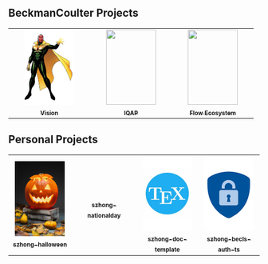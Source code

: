 ## BeckmanCoulter Projects

<table>
  <tr>
    <td align="center" width="150px"><a href="https://github.com/BeclsAutomation/NGSPrepCustomerPortalUI" target="_blank"><img src="img/vision.png" width="100px;" alt=""/><br /><sub><b>Vision</b></sub></a></td>
    <td align="center" width="150px"><a href="https://github.com/BeclsFlow/eIQAP-UI" target="_blank"><img src="" width="100px;" height="150px" alt=""/><br /><sub><b>IQAP</b></sub></a></td>
    <td align="center" width="150px"><a href="https://github.com/BeclsFlow/FlowIntegrationPlatform" target="_blank"><img src="" width="100px;" height="150px" alt=""/><br /><sub><b>Flow Ecosystem</b></sub></a></td>
  </tr>
</table>

## Personal Projects

<table>
  <tr>
    <td align="center" width="150px"><a href="https://github.com/BeclsUser/szhong-halloween" target="_blank"><img src="img/szhong-halloween.png" width="100px;" alt=""/><br /><sub><b>szhong-halloween</b></sub></a></td>
    <td align="center" width="150px"><a href="https://github.com/BeclsUser/szhong-nationalday" target="_blank"><img src="" width="100px;" alt=""/><br /><sub><b>szhong-nationalday</b></sub></a></td>
    <td align="center" width="150px"><a href="https://github.com/BeclsUser/szhong-doc-template" target="_blank"><img src="img/szhong-doc-template.png" width="100px;" alt=""/><br /><sub><b>szhong-doc-template</b></sub></a></td>
    <td align="center" width="150px"><a href="https://github.com/BeclsUser/szhong-becls-auth-ts" target="_blank"><img src="img/szhong-becls-auth-ts.png" width="100px;" alt=""/><br /><sub><b>szhong-becls-auth-ts</b></sub></a></td>
  </tr>
</table>

